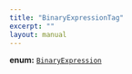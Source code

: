 ```yaml
---
title: "BinaryExpressionTag"
excerpt: ""
layout: manual
---
```



**enum:** [`BinaryExpression`](/docs/kcl/types/BinaryExpression)








